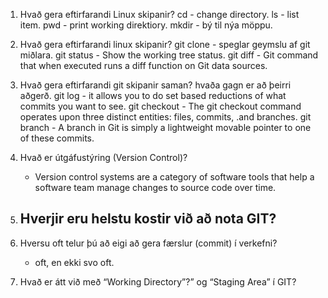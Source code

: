 1. Hvað gera eftirfarandi Linux skipanir?
    cd - change directory.
    ls - list item.
    pwd - print working direktiory.
    mkdir - bý til nýa möppu.
2.  Hvað gera eftirfarandi linux skipanir?
    git clone - speglar geymslu af git miðlara.
    git status - Show the working tree status.
    git diff - Git command that when executed runs a diff function on Git data sources.

3. Hvað gera eftirfarandi git skipanir saman? hvaða gagn er að þeirri aðgerð.
    git log - it allows you to do set based reductions of what commits you want to see.
    git checkout - The git checkout command operates upon three distinct entities: files, commits, .and branches.
    git branch - A branch in Git is simply a lightweight movable pointer to one of these commits.
4. Hvað er útgáfustýring (Version Control)? 
    - Version control systems are a category of software tools that help a software team manage changes to source code over time.
5. Hverjir eru helstu kostir við að nota GIT? 
    - 
6. Hversu oft telur þú að eigi að gera færslur (commit) í verkefni? 
    - oft, en ekki svo oft.
7. Hvað er átt við með “Working Directory”?” og “Staging Area” í GIT? 
